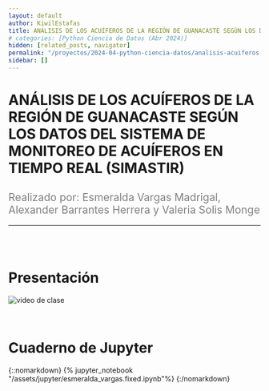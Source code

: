 ```yaml
---
layout: default
author: KiwilEstafas
title: ANÁLISIS DE LOS ACUÍFEROS DE LA REGIÓN DE GUANACASTE SEGÚN LOS DATOS DEL SISTEMA DE MONITOREO DE ACUÍFEROS EN TIEMPO REAL (SIMASTIR)
# categories: [Python Ciencia de Datos (Abr 2024)]
hidden: [related_posts, navigator]
permalink: "/proyectos/2024-04-python-ciencia-datos/analisis-acuiferos-guanacaste.html"
sidebar: []
---
```


# ANÁLISIS DE LOS ACUÍFEROS DE LA REGIÓN DE GUANACASTE SEGÚN LOS DATOS DEL SISTEMA DE MONITOREO DE ACUÍFEROS EN TIEMPO REAL (SIMASTIR)
<h2 style="color: gray; font-weight: normal;">
Realizado por: Esmeralda Vargas Madrigal, Alexander Barrantes Herrera y Valeria Solis Monge
</h2>

---

<br><br>

# Presentación

![video de clase](https://youtu.be/o-96xgolR_A?si=A9Jf6G54KN-ylHzT)

<br>

# Cuaderno de Jupyter

{::nomarkdown}
{% jupyter_notebook "/assets/jupyter/esmeralda_vargas.fixed.ipynb"%}
{:/nomarkdown}